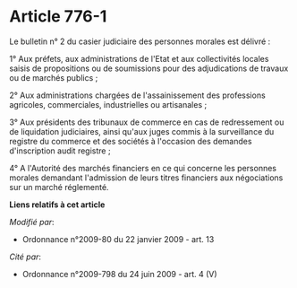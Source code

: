 # Article 776-1

Le bulletin n° 2 du casier judiciaire des personnes morales est délivré : 

1° Aux préfets, aux administrations de l'Etat et aux collectivités locales saisis de propositions ou de soumissions pour des
adjudications de travaux ou de marchés publics ; 

2° Aux administrations chargées de l'assainissement des professions agricoles, commerciales, industrielles ou artisanales ; 

3° Aux présidents des tribunaux de commerce en cas de redressement ou de liquidation judiciaires, ainsi qu'aux juges commis à
la surveillance du registre du commerce et des sociétés à l'occasion des demandes d'inscription audit registre ; 

4° A l'Autorité des marchés financiers en ce qui concerne les personnes morales      demandant l'admission de leurs titres
financiers aux négociations sur un marché réglementé.

**Liens relatifs à cet article**

_Modifié par_:

  - Ordonnance n°2009-80 du 22 janvier 2009 - art. 13

_Cité par_:

  - Ordonnance n°2009-798 du 24 juin 2009 - art. 4 (V)
